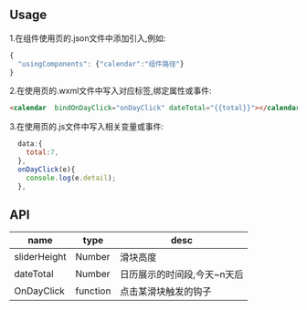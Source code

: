 ## Usage
1.在组件使用页的.json文件中添加引入,例如:

```javascript
{
  "usingComponents": {"calendar":"组件路径"}
}
```

2.在使用页的.wxml文件中写入对应标签,绑定属性或事件:

```html
<calendar  bindOnDayClick="onDayClick" dateTotal="{{total}}"></calendar>
```
3.在使用页的.js文件中写入相关变量或事件:

```javascript
  data:{
    total:7,
  },
  onDayClick(e){
    console.log(e.detail);
  },
```
## API
|name|type|desc|
|--|--|--|
|sliderHeight|Number|滑块高度|
|dateTotal|Number|日历展示的时间段,今天~n天后|
|OnDayClick|function|点击某滑块触发的钩子|